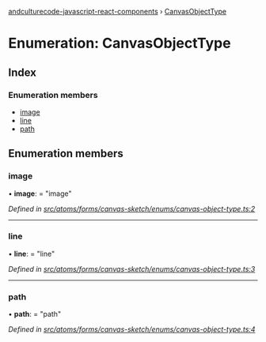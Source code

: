 [andculturecode-javascript-react-components](../README.md) › [CanvasObjectType](canvasobjecttype.md)

# Enumeration: CanvasObjectType

## Index

### Enumeration members

* [image](canvasobjecttype.md#image)
* [line](canvasobjecttype.md#line)
* [path](canvasobjecttype.md#path)

## Enumeration members

###  image

• **image**: = "image"

*Defined in [src/atoms/forms/canvas-sketch/enums/canvas-object-type.ts:2](https://github.com/AndcultureCode/AndcultureCode.JavaScript.React.Components/blob/059eef4/src/atoms/forms/canvas-sketch/enums/canvas-object-type.ts#L2)*

___

###  line

• **line**: = "line"

*Defined in [src/atoms/forms/canvas-sketch/enums/canvas-object-type.ts:3](https://github.com/AndcultureCode/AndcultureCode.JavaScript.React.Components/blob/059eef4/src/atoms/forms/canvas-sketch/enums/canvas-object-type.ts#L3)*

___

###  path

• **path**: = "path"

*Defined in [src/atoms/forms/canvas-sketch/enums/canvas-object-type.ts:4](https://github.com/AndcultureCode/AndcultureCode.JavaScript.React.Components/blob/059eef4/src/atoms/forms/canvas-sketch/enums/canvas-object-type.ts#L4)*
